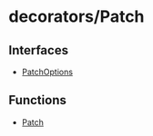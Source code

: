 # decorators/Patch

## Interfaces

- [PatchOptions](interfaces/PatchOptions.md)

## Functions

- [Patch](functions/Patch.md)
